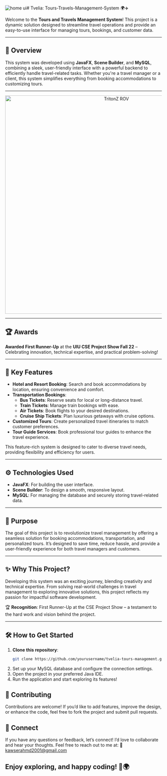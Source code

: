 ![home ui](https://github.com/user-attachments/assets/3a1700ae-9649-4e89-8630-df5812875c85)# Tvelia: Tours-Travels-Management-System 🌍✈️

Welcome to the **Tours and Travels Management System**! This project is a dynamic solution designed to streamline travel operations and provide an easy-to-use interface for managing tours, bookings, and customer data.

---

## 🌟 Overview  
This system was developed using **JavaFX**, **Scene Builder**, and **MySQL**, combining a sleek, user-friendly interface with a powerful backend to efficiently handle travel-related tasks. Whether you're a travel manager or a client, this system simplifies everything from booking accommodations to customizing tours.

---
<p align="center">
  <img src="src/homeui.png" alt="TritonZ ROV" width="700">
</p>

---

## 🏆 Awards  
**Awarded First Runner-Up** at the **UIU CSE Project Show Fall 22** – Celebrating innovation, technical expertise, and practical problem-solving!

---

## 🚀 Key Features  

- **Hotel and Resort Booking**: Search and book accommodations by location, ensuring convenience and comfort.  
- **Transportation Bookings**:  
  - **Bus Tickets**: Reserve seats for local or long-distance travel.  
  - **Train Tickets**: Manage train bookings with ease.  
  - **Air Tickets**: Book flights to your desired destinations.  
  - **Cruise Ship Tickets**: Plan luxurious getaways with cruise options.  
- **Customized Tours**: Create personalized travel itineraries to match customer preferences.  
- **Tour Guide Services**: Book professional tour guides to enhance the travel experience.  

This feature-rich system is designed to cater to diverse travel needs, providing flexibility and efficiency for users.

---

## ⚙️ Technologies Used  

- **JavaFX**: For building the user interface.  
- **Scene Builder**: To design a smooth, responsive layout.  
- **MySQL**: For managing the database and securely storing travel-related data.  

---

## 🎯 Purpose  
The goal of this project is to revolutionize travel management by offering a seamless solution for booking accommodations, transportation, and personalized tours. It’s designed to save time, reduce hassle, and provide a user-friendly experience for both travel managers and customers.

---

## ✨ Why This Project?  
Developing this system was an exciting journey, blending creativity and technical expertise. From solving real-world challenges in travel management to exploring innovative solutions, this project reflects my passion for impactful software development.  

🏆 **Recognition**: First Runner-Up at the CSE Project Show – a testament to the hard work and vision behind the project.

---

## 🛠️ How to Get Started  

1. **Clone this repository**:  
   ```bash  
   git clone https://github.com/yourusername/tvelia-tours-management.git  
2. Set up your MySQL database and configure the connection settings.
3. Open the project in your preferred Java IDE.
4. Run the application and start exploring its features!

## 🤝 Contributing
Contributions are welcome! If you’d like to add features, improve the design, or enhance the code, feel free to fork the project and submit pull requests.

## 💬 Connect
If you have any questions or feedback, let’s connect! I’d love to collaborate and hear your thoughts. Feel free to reach out to me at:
📧 kawserahmd2001@gmail.com

## Enjoy exploring, and happy coding! 🌟🌍
